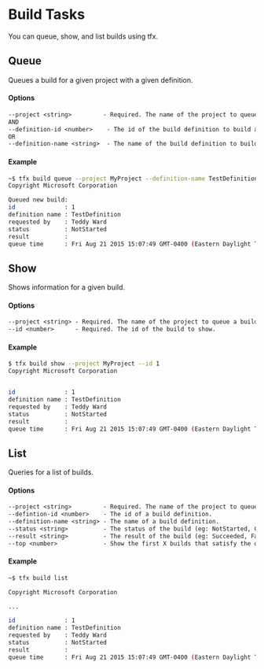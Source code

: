 # Build Tasks

You can queue, show, and list builds using tfx.

## Queue

Queues a build for a given project with a given definition.

#### Options
```txt
--project <string>         - Required. The name of the project to queue a build for.
AND
--definition-id <number>    - The id of the build definition to build against.
OR
--definition-name <string>  - The name of the build definition to build against.
```

#### Example
```bash
~$ tfx build queue --project MyProject --definition-name TestDefinition
Copyright Microsoft Corporation

Queued new build:
id              : 1
definition name : TestDefinition
requested by    : Teddy Ward
status          : NotStarted
result          : 
queue time      : Fri Aug 21 2015 15:07:49 GMT-0400 (Eastern Daylight Time)
```

## Show

Shows information for a given build.

#### Options
```txt
--project <string> - Required. The name of the project to queue a build for.
--id <number>      - Required. The id of the build to show.
```

#### Example
```bash
$ tfx build show --project MyProject --id 1
Copyright Microsoft Corporation


id              : 1
definition name : TestDefinition
requested by    : Teddy Ward
status          : NotStarted
result          : 
queue time      : Fri Aug 21 2015 15:07:49 GMT-0400 (Eastern Daylight Time)
```

## List

Queries for a list of builds.

#### Options
```txt
--project <string>         - Required. The name of the project to queue a build for.
--defintion-id <number>    - The id of a build definition.
--definition-name <string> - The name of a build definition.
--status <string>          - The status of the build (eg: NotStarted, Completed).
--result <string>          - The result of the build (eg: Succeeded, Failed).
--top <number>             - Show the first X builds that satisfy the other query criteria.
```

#### Example
```bash
~$ tfx build list

Copyright Microsoft Corporation

...

id              : 1
definition name : TestDefinition
requested by    : Teddy Ward
status          : NotStarted
result          : 
queue time      : Fri Aug 21 2015 15:07:49 GMT-0400 (Eastern Daylight Time)

```

